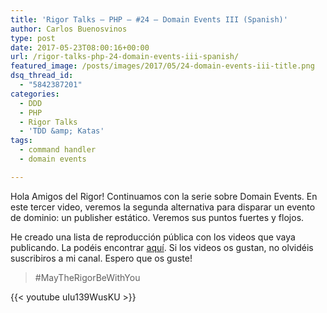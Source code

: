 ```yaml
---
title: 'Rigor Talks – PHP – #24 – Domain Events III (Spanish)'
author: Carlos Buenosvinos
type: post
date: 2017-05-23T08:00:16+00:00
url: /rigor-talks-php-24-domain-events-iii-spanish/
featured_image: /posts/images/2017/05/24-domain-events-iii-title.png
dsq_thread_id:
  - "5842387201"
categories:
  - DDD
  - PHP
  - Rigor Talks
  - 'TDD &amp; Katas'
tags:
  - command handler
  - domain events

---
```

Hola Amigos del Rigor! Continuamos con la serie sobre Domain Events. En este tercer video, veremos la segunda alternativa para disparar un evento de dominio: un publisher estático. Veremos sus puntos fuertes y flojos.

He creado una lista de reproducción pública con los videos que vaya publicando. La podéis encontrar <a href="https://www.youtube.com/playlist?list=PLfgj7DYkKH3Cd8bdu5SIHGYXh_bPV2idP" target="_blank" rel="noopener noreferrer">aquí</a>. Si los videos os gustan, no olvidéis suscribiros a mi canal. Espero que os guste!

> #MayTheRigorBeWithYou

<!--more-->

{{< youtube uIu139WusKU >}}